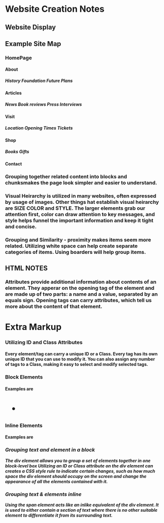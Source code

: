 # Website Creation Notes

## __Website Display__

## Example Site Map

### HomePage

#### __About__ 

##### History   Foundation  Future  Plans

#### __Articles__

##### News  Book reviews    Press   Interviews

#### __Visit__

##### Location  Opening Times   Tickets

#### __Shop__

##### Books Gifts

#### __Contact__


### Grouping together related content into blocks and chunksmakes the page look simpler and easier to understand.

### Visual Heirarchy is utilized in many websites, often expressed by usage of images. Other things hat establish visual heirarchy are __SIZE__ __COLOR__ and __STYLE__. The larger elements grab our attention first, color can draw attention to key messages, and style helps funnel the important information and keep it tight and concise. 

### Grouping and Similarity - proximity makes items seem more related. Utilizing white space can help create separate categories of items. Using boarders will help group items.

## __HTML NOTES__

### Attributes provide additional information about contents of an element. They apperar on the opening tag of the element and are made up of two parts: a name and a value, separated by an equals sign. Opening tags can carry attributes, which tell us more about the content of that element.

# Extra Markup

### Utilizing ID and Class Attributes

#### Every element/tag can carry a unique ID or a Class. Every tag has its own unique ID that you can use to modify it. You can also assign any number of tags to a Class, making it easy to select and modify selected tags.

### Block Elements 

#### Examples are <h1> <p> <ul> <li>

### Inline Elements

#### Examples are <a> <b> <em> <img>

### Grouping text and element in a block

The div element allows you to group a set of elements together in one block-level box
Utilizing an ID or Class attribute on the div element can creates a CSS style rule to indicate certain changes, such as how much space the div element should occupy on the screen and change the appearance of all the elements contained with it.

### Grouping text & elements inline

Using the span element acts like an inlike equivalent of the div element. It is used to either contain a section of text where there is no other suitable element to differentiate it from its surrounding text.



